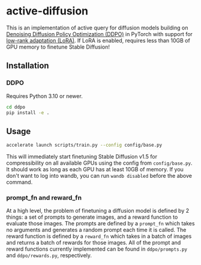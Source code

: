 # active-diffusion

This is an implementation of active query for diffusion models building on [Denoising Diffusion Policy Optimization (DDPO)](https://rl-diffusion.github.io/) in PyTorch with support for [low-rank adaptation (LoRA)](https://huggingface.co/docs/diffusers/training/lora).
If LoRA is enabled, requires less than 10GB of GPU memory to finetune Stable Diffusion!

## Installation
### DDPO
Requires Python 3.10 or newer.
```bash
cd ddpo
pip install -e .
```

## Usage
```bash
accelerate launch scripts/train.py --config config/base.py
```
This will immediately start finetuning Stable Diffusion v1.5 for compressibility on all available GPUs using the config from `config/base.py`. It should work as long as each GPU has at least 10GB of memory. If you don't want to log into wandb, you can run `wandb disabled` before the above command.

### prompt_fn and reward_fn
At a high level, the problem of finetuning a diffusion model is defined by 2 things: a set of prompts to generate images, and a reward function to evaluate those images. The prompts are defined by a `prompt_fn` which takes no arguments and generates a random prompt each time it is called. The reward function is defined by a `reward_fn` which takes in a batch of images and returns a batch of rewards for those images. All of the prompt and reward functions currently implemented can be found in `ddpo/prompts.py` and `ddpo/rewards.py`, respectively.
